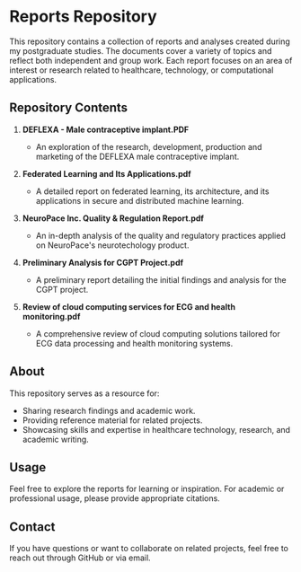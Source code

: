 # Reports Repository

This repository contains a collection of reports and analyses created during my postgraduate studies. The documents cover a variety of topics and reflect both independent and group work. Each report focuses on an area of interest or research related to healthcare, technology, or computational applications.

## Repository Contents

1. **DEFLEXA - Male contraceptive implant.PDF**
   - An exploration of the research, development, production and marketing of the DEFLEXA male contraceptive implant.

2. **Federated Learning and Its Applications.pdf**
   - A detailed report on federated learning, its architecture, and its applications in secure and distributed machine learning.

3. **NeuroPace Inc. Quality & Regulation Report.pdf**
   - An in-depth analysis of the quality and regulatory practices applied on NeuroPace's neurotechology product.

4. **Preliminary Analysis for CGPT Project.pdf**
   - A preliminary report detailing the initial findings and analysis for the CGPT project.

5. **Review of cloud computing services for ECG and health monitoring.pdf**
   - A comprehensive review of cloud computing solutions tailored for ECG data processing and health monitoring systems.

## About

This repository serves as a resource for:
- Sharing research findings and academic work.
- Providing reference material for related projects.
- Showcasing skills and expertise in healthcare technology, research, and academic writing.

## Usage
Feel free to explore the reports for learning or inspiration. For academic or professional usage, please provide appropriate citations.

## Contact
If you have questions or want to collaborate on related projects, feel free to reach out through GitHub or via email.
